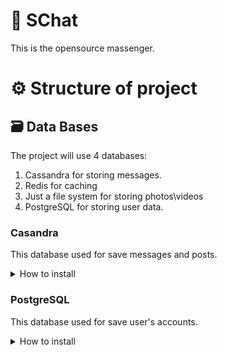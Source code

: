 # 💬 SChat

This is the opensource massenger.

# ⚙️ Structure of project

## 🗃️ Data Bases

The project will use 4 databases:

1. Cassandra for storing messages.
2. Redis for caching
3. Just a file system for storing photos\videos
4. PostgreSQL for storing user data.

### Casandra

This database used for save messages and posts.

<details>
    <summary>How to install</summary>

```cql
CREATE KEYSPACE user WITH replication = {'class': 'SimpleStrategy', 'replication_factor': 1};

CREATE TABLE posts(id bigint PRIMARY KEY, message text, pinned text, date date, time time, user_id bigint, hashtags_visible list<text>, hashtags_invisible list<text>, answers list<bigint>, likes int);
CREATE TABLE answers(id bigint PRIMARY KEY, message text, date date, time time, post_id bigint, user_id bigint, answer_id bigint, gif_link text);
CREATE TABLE personal(id bigint PRIMARY KEY, message text, date date, time time, user_id bigint, chat_id int, links list<text>, answer_id bigint, forwarded_id bigint, gif_link text);
CREATE TABLE chats(id bigint PRIMARY KEY, name text, description text, date date, time time, users list<bigint>, secret text, messages list<bigint>, avatar text, is_secret boolean);
```

 **Posts:**

| Id      | Message | Pinned      | Date | Time | User ID | Hashtags (Visible) | Hashtags (Invisible) | Likes   |
| ------- | ------- | ----------- | ---- | ---- | ------- | ------------------ | -------------------- | ------- |
| Integer | Text    | Text (link) | Date | Time | Integer | [Text]             | [Text]               | Integer |

**Answers:**

| Id      | Message | Date | Time | Post ID | Answare ID | GIF Link |
| ------- | ------- | ---- | ---- | ------- | ---------- | -------- |
| Integer | Text    | Date | Time | Integer | Integer    | Text     |

**Chats:**

| Id      | Name | Description | Date | Time | Users     | Secret | Messages  | Avatar        | Is Secret |
| ------- | ---- | ----------- | ---- | ---- | --------- | ------ | --------- | ------------- | --------- |
| Integer | Text | Text        | Date | Time | [Integer] | Text   | [Integer] | [Text (path)] | bool      |

**Personal:**

| Id      | Massege | Date | Time | User ID | Chat ID | Links         | Answare ID | Forwarded ID | GIF Link |
| ------- | ------- | ---- | ---- | ------- | ------- | ------------- | ---------- | ------------ | -------- |
| Integer | Text    | Date | Time | Integer | Integer | [Text (path)] | Integer    | Integer      | Text     |

</details>

### PostgreSQL

This database used for save user's accounts.

<details>
    <summary>How to install</summary>

```sql
CREATE TABLE users (
    id BIGINT SERIAL PRIMARY KEY,
    password TEXT NOT NULL,
    email TEXT UNIQUE NOT NULL,
    username TEXT UNIQUE NOT NULL,
    question_type TEXT,
    question_answer TEXT,
    secret TEXT,
    date DATE,
    time TIME,
    groups INTEGER[],
    contacts INTEGER[],
    favorites TEXT[],
    avatar TEXT,
    name TEXT,
    subscriptions INTEGER[],
    likes INTEGER[],
    type TEXT,
    two_factor TEXT
);

```

**Users:**

| ID      | Password | Email | Username | Question (type) | Question (answer) | Secret | Date     | Time | Groups    | Contacts  | Favorits | Avatar | Name | Subscriptions | Likes     | Type | Two Factor |
| ------- | -------- | ----- | -------- | --------------- | ----------------- | ------ | -------- | ---- | --------- | --------- | -------- | ------ | ---- | ------------- | --------- | ---- | ---------- |
| Integer | Text     | Text  | Text     | Text            | Text              | Text   | Datetime | Time | [Integer] | [Integer] | [Text]   | Text   | Text | [Integer]     | [Integer] | Text | Text       |

</details>